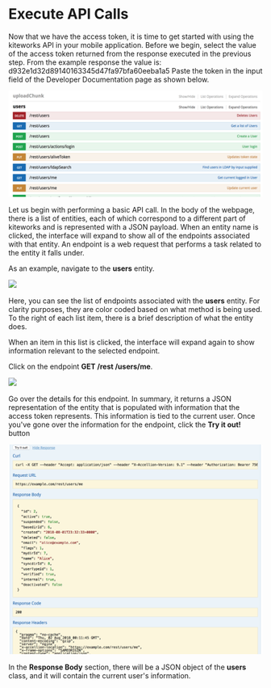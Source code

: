 # Execute API Calls

Now that we have the access token, it is time to get started with using the kiteworks API in your mobile application. Before we begin, select the value of the access token returned from the response executed in the previous step. From the example response the value is: d932e1d32d89140163345d47fa97bfa60eeba1a5 Paste the token in the input field of the Developer Documentation page as shown below.

![](../images/users.png)

Let us begin with performing a basic API call. In the body of the webpage, there is a list of entities, each of which correspond to a different part of kiteworks and is represented with a JSON payload. When an entity name is clicked, the interface will expand to show all of the endpoints associated with that entity. An endpoint is a web request that performs a task related to the entity it falls under.
 
As an example, navigate to the **users** entity.

![](../images/usersentity.png)

Here, you can see the list of endpoints associated with the **users** entity. For clarity purposes, they are color coded based on what method is being used. To the right of each list item, there is a brief description of what the entity does.

When an item in this list is clicked, the interface will expand again to show information relevant to the selected endpoint.

Click on the endpoint **GET /rest /users/me**.

![](../images/clickendpoint.png)

Go over the details for this endpoint. In summary, it returns a JSON representation of the entity that is populated with information that the access token represents. This information is tied to the current user. Once you've gone over the information for the endpoint, click the **Try it out!** button

![](../images/tryitout.png)

In the **Response Body** section, there will be a JSON object of the **users** class, and it will contain the current user's information.
